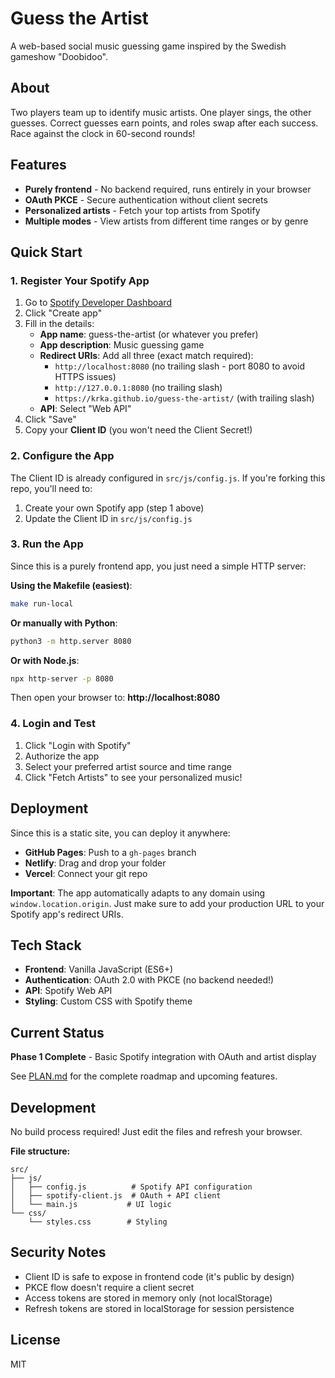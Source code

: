 # Guess the Artist

A web-based social music guessing game inspired by the Swedish gameshow "Doobidoo".

## About

Two players team up to identify music artists. One player sings, the other guesses. Correct guesses earn points, and roles swap after each success. Race against the clock in 60-second rounds!

## Features

- **Purely frontend** - No backend required, runs entirely in your browser
- **OAuth PKCE** - Secure authentication without client secrets
- **Personalized artists** - Fetch your top artists from Spotify
- **Multiple modes** - View artists from different time ranges or by genre

## Quick Start

### 1. Register Your Spotify App

1. Go to [Spotify Developer Dashboard](https://developer.spotify.com/dashboard)
2. Click "Create app"
3. Fill in the details:
   - **App name**: guess-the-artist (or whatever you prefer)
   - **App description**: Music guessing game
   - **Redirect URIs**: Add all three (exact match required):
     - `http://localhost:8080` (no trailing slash - port 8080 to avoid HTTPS issues)
     - `http://127.0.0.1:8080` (no trailing slash)
     - `https://krka.github.io/guess-the-artist/` (with trailing slash)
   - **API**: Select "Web API"
4. Click "Save"
5. Copy your **Client ID** (you won't need the Client Secret!)

### 2. Configure the App

The Client ID is already configured in `src/js/config.js`. If you're forking this repo, you'll need to:
1. Create your own Spotify app (step 1 above)
2. Update the Client ID in `src/js/config.js`

### 3. Run the App

Since this is a purely frontend app, you just need a simple HTTP server:

**Using the Makefile (easiest)**:
```bash
make run-local
```

**Or manually with Python**:
```bash
python3 -m http.server 8080
```

**Or with Node.js**:
```bash
npx http-server -p 8080
```

Then open your browser to: **http://localhost:8080**

### 4. Login and Test

1. Click "Login with Spotify"
2. Authorize the app
3. Select your preferred artist source and time range
4. Click "Fetch Artists" to see your personalized music!

## Deployment

Since this is a static site, you can deploy it anywhere:

- **GitHub Pages**: Push to a `gh-pages` branch
- **Netlify**: Drag and drop your folder
- **Vercel**: Connect your git repo

**Important**: The app automatically adapts to any domain using `window.location.origin`. Just make sure to add your production URL to your Spotify app's redirect URIs.

## Tech Stack

- **Frontend**: Vanilla JavaScript (ES6+)
- **Authentication**: OAuth 2.0 with PKCE (no backend needed!)
- **API**: Spotify Web API
- **Styling**: Custom CSS with Spotify theme

## Current Status

**Phase 1 Complete** - Basic Spotify integration with OAuth and artist display

See [PLAN.md](PLAN.md) for the complete roadmap and upcoming features.

## Development

No build process required! Just edit the files and refresh your browser.

**File structure:**
```
src/
├── js/
│   ├── config.js          # Spotify API configuration
│   ├── spotify-client.js  # OAuth + API client
│   └── main.js           # UI logic
└── css/
    └── styles.css        # Styling
```

## Security Notes

- Client ID is safe to expose in frontend code (it's public by design)
- PKCE flow doesn't require a client secret
- Access tokens are stored in memory only (not localStorage)
- Refresh tokens are stored in localStorage for session persistence

## License

MIT
